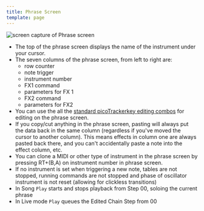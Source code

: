 ```yaml
---
title: Phrase Screen
template: page
---
```


![screen capture of Phrase screen](image/phrase-screen-small.png)

- The top of the phrase screen displays the name of the instrument under your cursor.
- The seven columns of the phrase screen, from left to right are: 
  * row counter
  * note trigger
  * instrument number
  * FX1 command
  * parameters for FX 1
  * FX2 command
  * parameters for FX2
- You can use the all the [standard picoTrackerkey editing combos](keypadcombos.html) for editing on the phrase screen.
- If you copy/cut anything in the phrase screen, pasting will always put the data back in the same column (regardless if you've moved the cursor to another column). This means effects in column one are always pasted back there, and you can't accidentally paste a note into the effect column, etc.
- You can clone a MIDI or other type of instrument in the phrase screen by pressing RT+(B,A) on instrument number in phrase screen. 
- If no instrument is set when triggering a new note, tables are not stopped, running commands are not stopped and phase of oscillator instrument is not reset (allowing for clickless transitions)
- In Song `Play` starts and stops playback from Step 00, soloing the current phrase
- In Live mode `Play` queues the Edited Chain Step from 00